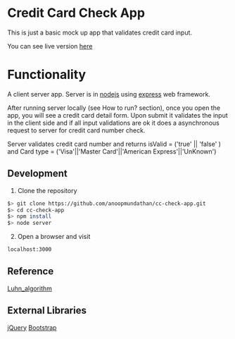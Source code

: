 # Credit Card Check App
This is just a basic mock up app that validates credit card input.

You can see live version [here](https://cc-check-app.herokuapp.com/)

# Functionality
A client server app. Server is in [nodejs](https://nodejs.org/en/) using [express](http://expressjs.com/) web framework.

After running server locally (see How to run? section), once you open the app, you will see a credit card detail form. Upon submit it validates the input in the client side and if all input validations are ok it does a asynchronous request to server for credit card number check.

Server validates credit card number and returns isValid = ('true' || 'false' ) and Card type = ('Visa'||'Master Card'||'American Express'||'UnKnown')

## Development
1. Clone the repository

  ```bash
  $> git clone https://github.com/anoopmundathan/cc-check-app.git
  $> cd cc-check-app
  $> npm install
  $> node server
  ```

2. Open a browser and visit
  ```bash
  localhost:3000
  ```
## Reference
 [Luhn_algorithm](https://en.wikipedia.org/wiki/Luhn_algorithm)

## External Libraries
 [jQuery](https://jquery.com/)
 [Bootstrap](http://getbootstrap.com/)
